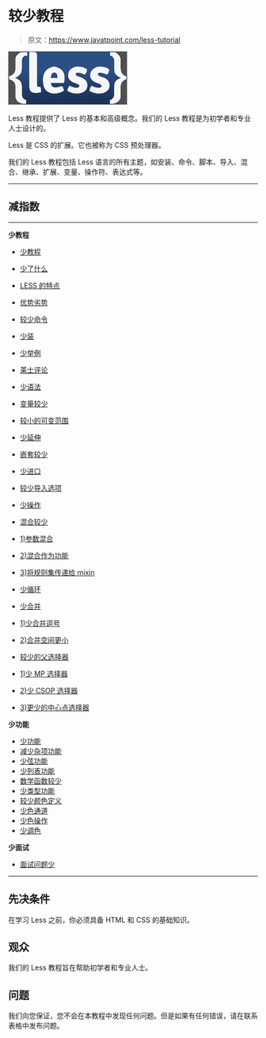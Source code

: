 # 较少教程

> 原文：<https://www.javatpoint.com/less-tutorial>

![less tutorial](img/0d1886ad670f5dab26ce6a5b73deec56.png)

Less 教程提供了 Less 的基本和高级概念。我们的 Less 教程是为初学者和专业人士设计的。

Less 是 CSS 的扩展。它也被称为 CSS 预处理器。

我们的 Less 教程包括 Less 语言的所有主题，如安装、命令、脚本、导入、混合、继承、扩展、变量、操作符、表达式等。

* * *

## 减指数

* * *

**少教程**

*   [少教程](less-tutorial)
*   [少了什么](what-is-less)
*   [LESS 的特点](features-of-less)
*   [优势劣势](less-advantages-and-disadvantages)
*   [较少命令](less-commands)
*   [少装](less-installation)
*   [少举例](less-example)
*   [莱士评论](less-comments)
*   [少语法](less-syntax)
*   [变量较少](less-variables)
*   [较小的可变范围](less-variable-scope)
*   [少延伸](less-extend)
*   [嵌套较少](less-nesting)
*   [少进口](less-importing)
*   [较少导入选项](less-import-options)
*   [少操作](less-operations)
*   [混合较少](less-mixins)
*   [1)参数混合](less-parametric-mixins)
*   [2)混合作为功能](less-mixins-as-functions)

*   [3)将规则集传递给 mixin](less-passing-ruleset-to-mixin)
*   [少循环](less-loops)
*   [少合并](less-merge)
*   [1)少合并逗号](less-merge-comma)
*   [2)合并空间更小](less-merge-space)
*   [较少的父选择器](less-parent-selectors)
*   [1)少 MP 选择器](less-multiple-and-parent-selector)
*   [2)少 CSOP 选择器](less-changing-selector-order-parent-selector)
*   [3)更少的中心点选择器](less-combinatorial-explosion-parent-selectors)

**少功能**

*   [少功能](less-functions)
*   [减少杂项功能](less-misc-functions)
*   [少弦功能](less-string-functions)
*   [少列表功能](less-list-functions)
*   [数学函数较少](less-math-functions)
*   [少类型功能](less-type-functions)
*   [较少颜色定义](less-color-definition-functions)
*   [少色通道](less-color-channel-functions)
*   [少色操作](less-color-operation-functions)
*   [少调色](less-color-blending-functions)

**少面试**

*   [面试问题少](less-interview-questions)

* * *

## 先决条件

在学习 Less 之前，你必须具备 HTML 和 CSS 的基础知识。

## 观众

我们的 Less 教程旨在帮助初学者和专业人士。

## 问题

我们向您保证，您不会在本教程中发现任何问题。但是如果有任何错误，请在联系表格中发布问题。